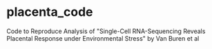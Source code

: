 # placenta_code
Code to Reproduce Analysis of "Single-Cell RNA-Sequencing Reveals Placental Response under Environmental Stress" by Van Buren et al
